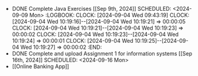 - DONE Complete Java Exercises [[Sep 9th, 2024]]
  SCHEDULED: <2024-09-09 Mon>
  :LOGBOOK:
  CLOCK: [2024-09-04 Wed 09:43:19]
  CLOCK: [2024-09-04 Wed 10:19:16]--[2024-09-04 Wed 10:19:21] =>  00:00:05
  CLOCK: [2024-09-04 Wed 10:19:21]--[2024-09-04 Wed 10:19:23] =>  00:00:02
  CLOCK: [2024-09-04 Wed 10:19:23]--[2024-09-04 Wed 10:19:24] =>  00:00:01
  CLOCK: [2024-09-04 Wed 10:19:25]--[2024-09-04 Wed 10:19:27] =>  00:00:02
  :END:
- DONE Complete and upload Assignment 1 for information systems [[Sep 16th, 2024]]
  SCHEDULED: <2024-09-16 Mon>
- [[Online Banking App]]